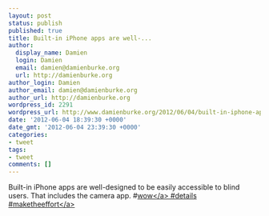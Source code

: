 ```yaml
---
layout: post
status: publish
published: true
title: Built-in iPhone apps are well-...
author:
  display_name: Damien
  login: Damien
  email: damien@damienburke.org
  url: http://damienburke.org
author_login: Damien
author_email: damien@damienburke.org
author_url: http://damienburke.org
wordpress_id: 2291
wordpress_url: http://www.damienburke.org/2012/06/04/built-in-iphone-apps-are-well/
date: '2012-06-04 18:39:30 +0000'
date_gmt: '2012-06-04 23:39:30 +0000'
categories:
- tweet
tags:
- tweet
comments: []
---
```

<p>Built-in iPhone apps are well-designed to be easily accessible to blind users. That includes the camera app. #<a href="http:&#47;&#47;search.twitter.com&#47;search?q=%23wow" class="aktt_hashtag">wow<&#47;a> #details #<a href="http:&#47;&#47;search.twitter.com&#47;search?q=%23maketheeffort" class="aktt_hashtag">maketheeffort<&#47;a></p>
